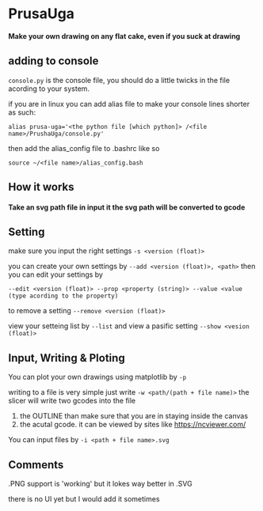 # PrusaUga
#### Make your own drawing on any flat cake, even if you suck at drawing


## adding to console

`console.py` is the console file, you should do a little twicks in the file acording to your system.

if you are in linux you can add alias file to make your console lines shorter as such:

 `alias prusa-uga='<the python file [which python]> /<file name>/PrushaUga/console.py'`

then add the alias_config file to .bashrc like so

`source ~/<file name>/alias_config.bash`

## How it works 

#### Take an svg path file in input it the svg path will be converted to gcode

## Setting

make sure you input the right settings `-s <version (float)>`

you can create your own settings by `--add <version (float)>, <path>` 
then you can edit your settings by 

`--edit <version (float)> --prop <property (string)> --value <value (type acording to the property)`

to remove a setting `--remove <version (float)>`

view your setteing list by `--list` and view a pasific setting `--show <vesion (float)>`

## Input, Writing & Ploting

You can plot your own drawings using matplotlib by `-p`

writing to a file is very simple just write `-w <path/(path + file name)>` the slicer will write two gcodes into the file

1. the OUTLINE than make sure that you are in staying inside the canvas
2. the acutal gcode. it can be viewed by sites like <link>https://ncviewer.com/</link>

You can input files by `-i <path + file name>.svg`



## Comments

.PNG support is 'working' but it lokes way better in .SVG

there is no UI yet but I would add it sometimes



